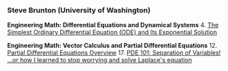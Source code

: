 ### Steve Brunton (University of Washington)

**Engineering Math: Differential Equations and Dynamical Systems**
4. [The Simplest Ordinary Differential Equation (ODE) and Its Exponential Solution](https://www.youtube.com/watch?v=BjvkBLfvkqY&list=PLMrJAkhIeNNTYaOnVI3QpH7jgULnAmvPA&index=4)

**Engineering Math: Vector Calculus and Partial Differential Equations**
12. [Partial Differential Equations Overview](https://www.youtube.com/watch?v=pvrIagjEk4c&list=PLMrJAkhIeNNQromC4WswpU1krLOq5Ro6S&index=12)
17. [PDE 101: Separation of Variables! ...or how I learned to stop worrying and solve Laplace's equation](https://www.youtube.com/watch?v=VjWtMl6vQ3Q&list=PLMrJAkhIeNNQromC4WswpU1krLOq5Ro6S&index=17)
